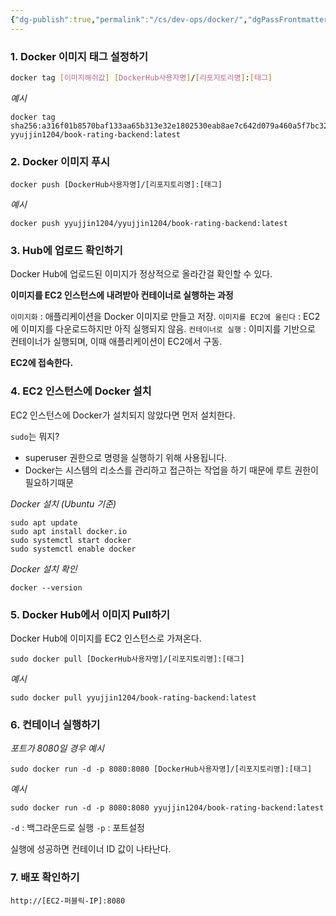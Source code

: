 ```yaml
---
{"dg-publish":true,"permalink":"/cs/dev-ops/docker/","dgPassFrontmatter":true,"noteIcon":""}
---
```



### 1. Docker 이미지 태그 설정하기
```bash
docker tag [이미지해쉬값] [DockerHub사용자명]/[리포지토리명]:[태그]
```

*예시*
```shell
docker tag sha256:a316f01b8570baf133aa65b313e32e1802530eab8ae7c642d079a460a5f7bc32 yyujjin1204/book-rating-backend:latest
```

### 2. Docker 이미지 푸시
```shell
docker push [DockerHub사용자명]/[리포지토리명]:[태그]
```

*예시*
```shell
docker push yyujjin1204/yyujjin1204/book-rating-backend:latest
```


### 3. Hub에 업로드 확인하기
Docker Hub에 업로드된 이미지가 정상적으로 올라간걸 확인할 수 있다. 

**이미지를 EC2 인스턴스에 내려받아 컨테이너로 실행하는 과정**

`이미지화`  :  애플리케이션을 Docker 이미지로 만들고 저장.
`이미지를 EC2에 올린다`  :  EC2에 이미지를 다운로드하지만 아직 실행되지 않음.
`컨테이너로 실행`  :  이미지를 기반으로 컨테이너가 실행되며, 이때 애플리케이션이 EC2에서 구동.



**EC2에 접속한다.**



### 4. EC2 인스턴스에 Docker 설치

EC2 인스턴스에 Docker가 설치되지 않았다면 먼저 설치한다.

`sudo`는 뭐지?
- superuser 권한으로 명령을 실행하기 위해 사용됩니다.
- Docker는 시스템의 리소스를 관리하고 접근하는 작업을 하기 때문에 루트 권한이 필요하기때문


*Docker 설치 (Ubuntu 기준)*
```shell
sudo apt update
sudo apt install docker.io
sudo systemctl start docker
sudo systemctl enable docker
```

*Docker 설치 확인*
```shell
docker --version
```



### 5. Docker Hub에서 이미지 Pull하기

Docker Hub에 이미지를 EC2 인스턴스로 가져온다.
```shell
sudo docker pull [DockerHub사용자명]/[리포지토리명]:[태그]
```

*예시*
```shell
sudo docker pull yyujjin1204/book-rating-backend:latest
```

### 6. 컨테이너 실행하기

*포트가 8080일 경우 예시*
```shell
sudo docker run -d -p 8080:8080 [DockerHub사용자명]/[리포지토리명]:[태그]
```

*예시*
```shell
sudo docker run -d -p 8080:8080 yyujjin1204/book-rating-backend:latest
```
`-d` :  백그라운드로 실행
`-p` : 포트설정

실행에 성공하면 컨테이너 ID 값이 나타난다.

### 7. 배포 확인하기

```shell
http://[EC2-퍼블릭-IP]:8080
```


